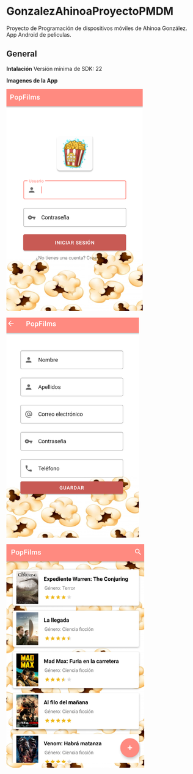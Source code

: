 # GonzalezAhinoaProyectoPMDM
Proyecto de Programación de dispositivos móviles de Ahinoa González. App Android de peliculas.

## General

**Intalación**
Versión mínima de SDK: 22


**Imagenes de la App**

![Pantalla inicial](https://github.com/AhinoaGC/GonzalezAhinoaProyectoPMDM/blob/main/imagenesReadme/login.PNG)

![Pantalla registro](https://github.com/AhinoaGC/GonzalezAhinoaProyectoPMDM/blob/main/imagenesReadme/registro.PNG)

![Pantalla principal](https://github.com/AhinoaGC/GonzalezAhinoaProyectoPMDM/blob/main/imagenesReadme/principal.PNG)
